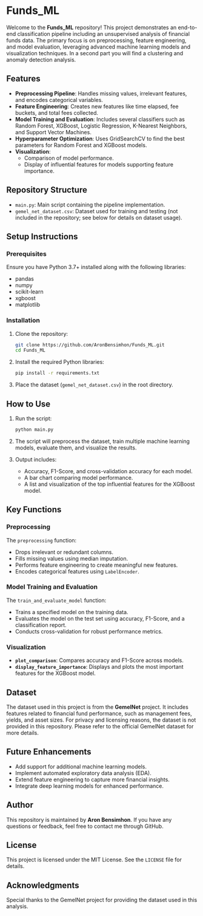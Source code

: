 # Funds_ML

Welcome to the **Funds_ML** repository! This project demonstrates an end-to-end classification pipeline including an unsupervised analysis of financial funds data. The primary focus is on preprocessing, feature engineering, and model evaluation, leveraging advanced machine learning models and visualization techniques. In a second part you will find a clustering and anomaly detection analysis. 

## Features

- **Preprocessing Pipeline**: Handles missing values, irrelevant features, and encodes categorical variables.
- **Feature Engineering**: Creates new features like time elapsed, fee buckets, and total fees collected.
- **Model Training and Evaluation**: Includes several classifiers such as Random Forest, XGBoost, Logistic Regression, K-Nearest Neighbors, and Support Vector Machines.
- **Hyperparameter Optimization**: Uses GridSearchCV to find the best parameters for Random Forest and XGBoost models.
- **Visualization**:
  - Comparison of model performance.
  - Display of influential features for models supporting feature importance.

## Repository Structure

- `main.py`: Main script containing the pipeline implementation.
- `gemel_net_dataset.csv`: Dataset used for training and testing (not included in the repository; see below for details on dataset usage).

## Setup Instructions

### Prerequisites

Ensure you have Python 3.7+ installed along with the following libraries:

- pandas
- numpy
- scikit-learn
- xgboost
- matplotlib

### Installation

1. Clone the repository:

   ```bash
   git clone https://github.com/AronBensimhon/Funds_ML.git
   cd Funds_ML
   ```

2. Install the required Python libraries:

   ```bash
   pip install -r requirements.txt
   ```

3. Place the dataset (`gemel_net_dataset.csv`) in the root directory.

## How to Use

1. Run the script:

   ```bash
   python main.py
   ```

2. The script will preprocess the dataset, train multiple machine learning models, evaluate them, and visualize the results.

3. Output includes:
   - Accuracy, F1-Score, and cross-validation accuracy for each model.
   - A bar chart comparing model performance.
   - A list and visualization of the top influential features for the XGBoost model.

## Key Functions

### Preprocessing

The `preprocessing` function:
- Drops irrelevant or redundant columns.
- Fills missing values using median imputation.
- Performs feature engineering to create meaningful new features.
- Encodes categorical features using `LabelEncoder`.

### Model Training and Evaluation

The `train_and_evaluate_model` function:
- Trains a specified model on the training data.
- Evaluates the model on the test set using accuracy, F1-Score, and a classification report.
- Conducts cross-validation for robust performance metrics.

### Visualization

- **`plot_comparison`**: Compares accuracy and F1-Score across models.
- **`display_feature_importance`**: Displays and plots the most important features for the XGBoost model.

## Dataset

The dataset used in this project is from the **GemelNet** project. It includes features related to financial fund performance, such as management fees, yields, and asset sizes. For privacy and licensing reasons, the dataset is not provided in this repository. Please refer to the official GemelNet dataset for more details.

## Future Enhancements

- Add support for additional machine learning models.
- Implement automated exploratory data analysis (EDA).
- Extend feature engineering to capture more financial insights.
- Integrate deep learning models for enhanced performance.

## Author

This repository is maintained by **Aron Bensimhon**. If you have any questions or feedback, feel free to contact me through GitHub.

## License

This project is licensed under the MIT License. See the `LICENSE` file for details.

## Acknowledgments

Special thanks to the GemelNet project for providing the dataset used in this analysis.

